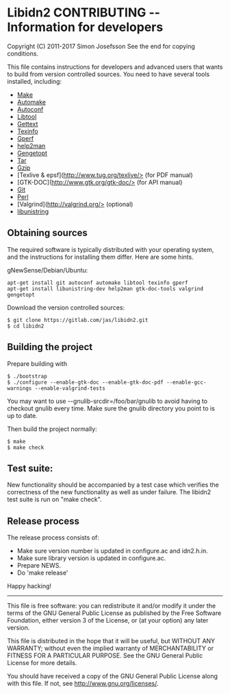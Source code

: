# Libidn2 CONTRIBUTING -- Information for developers
Copyright (C) 2011-2017 Simon Josefsson
See the end for copying conditions.

This file contains instructions for developers and advanced users that
wants to build from version controlled sources.  You need to have
several tools installed, including:

 * [Make](http://www.gnu.org/software/make/)
 * [Automake](http://www.gnu.org/software/automake/)
 * [Autoconf](http://www.gnu.org/software/autoconf/)
 * [Libtool](http://www.gnu.org/software/libtool/)
 * [Gettext](http://www.gnu.org/software/gettext/)
 * [Texinfo](http://www.gnu.org/software/texinfo/)
 * [Gperf](http://www.gnu.org/software/gperf/)
 * [help2man](http://www.gnu.org/software/help2man/)
 * [Gengetopt](http://www.gnu.org/software/gengetopt/)
 * [Tar](http://www.gnu.org/software/tar/)
 * [Gzip](http://www.gnu.org/software/gzip/)
 * [Texlive & epsf](http://www.tug.org/texlive/> (for PDF manual)
 * [GTK-DOC](http://www.gtk.org/gtk-doc/> (for API manual)
 * [Git](http://git.or.cz/)
 * [Perl](http://www.cpan.org/)
 * [Valgrind](http://valgrind.org/> (optional)
 * [libunistring](https://www.gnu.org/software/libunistring/)

## Obtaining sources

The required software is typically distributed with your operating
system, and the instructions for installing them differ.  Here are
some hints.

gNewSense/Debian/Ubuntu:
```
apt-get install git autoconf automake libtool texinfo gperf
apt-get install libunistring-dev help2man gtk-doc-tools valgrind gengetopt
```

Download the version controlled sources:
```
$ git clone https://gitlab.com/jas/libidn2.git
$ cd libidn2
```

## Building the project

Prepare building with
```
$ ./bootstrap
$ ./configure --enable-gtk-doc --enable-gtk-doc-pdf --enable-gcc-warnings --enable-valgrind-tests
```

You may want to use --gnulib-srcdir=/foo/bar/gnulib to avoid having to
checkout gnulib every time.  Make sure the gnulib directory you point
to is up to date.

Then build the project normally:
```
$ make
$ make check
```

## Test suite:

New functionality should be accompanied by a test case which verifies
the correctness of the new functionality as well as under failure. 
The libidn2 test suite is run on "make check".

## Release process

The release process consists of:

 * Make sure version number is updated in configure.ac and idn2.h.in.
 * Make sure library version is updated in configure.ac.
 * Prepare NEWS.
 * Do 'make release'

Happy hacking!

----------------------------------------------------------------------
This file is free software: you can redistribute it and/or modify it
under the terms of the GNU General Public License as published by the
Free Software Foundation, either version 3 of the License, or (at your
option) any later version.

This file is distributed in the hope that it will be useful, but
WITHOUT ANY WARRANTY; without even the implied warranty of
MERCHANTABILITY or FITNESS FOR A PARTICULAR PURPOSE.  See the GNU
General Public License for more details.

You should have received a copy of the GNU General Public License
along with this file.  If not, see <http://www.gnu.org/licenses/>.

